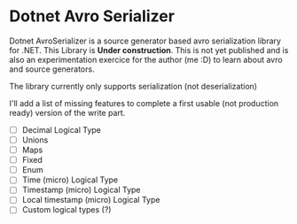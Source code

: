 # Dotnet Avro Serializer

Dotnet AvroSerializer is a source generator based avro serialization library for .NET. This Library is **Under construction**. This is not yet published and is also an experimentation exercice for the author (me :D) to learn about avro and source generators.

The library currently only supports serialization (not deserialization)

I'll add a list of missing features to complete a first usable (not production ready) version of the write part. 

- [ ] Decimal Logical Type
- [ ] Unions
- [ ] Maps
- [ ] Fixed
- [ ] Enum
- [ ] Time (micro) Logical Type
- [ ] Timestamp (micro) Logical Type
- [ ] Local timestamp (micro) Logical Type
- [ ] Custom logical types (?)